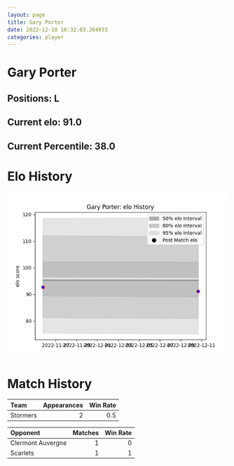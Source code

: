 ```yaml
---  
layout: page  
title: Gary Porter  
date: 2022-12-18 16:32:03.264933  
categories: player  
---
```

# Gary Porter

## Positions: L

## Current elo: 91.0

## Current Percentile: 38.0

# Elo History


![elo history](history_GaryPorter.png)
# Match History


| Team     |   Appearances |   Win Rate |
|:---------|--------------:|-----------:|
| Stormers |             2 |        0.5 |

| Opponent          |   Matches |   Win Rate |
|:------------------|----------:|-----------:|
| Clermont Auvergne |         1 |          0 |
| Scarlets          |         1 |          1 |